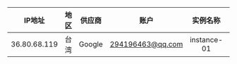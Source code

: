 | IP地址 | 地区 | 供应商 | 账户 | 实例名称 | 备注 |
| :-----: | :----: | :----: | :----: | :----: |:----:|
| 36.80.68.119 | 台湾 | Google | 294196463@qq.com | instance-01 | null |
